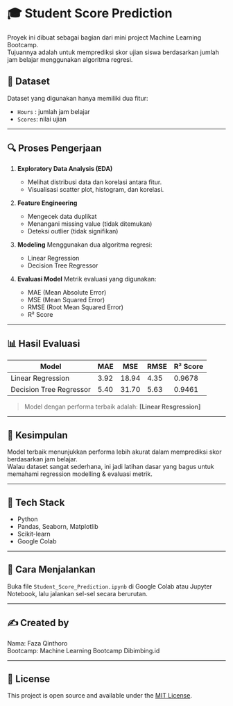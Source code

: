 # 🎓 Student Score Prediction

Proyek ini dibuat sebagai bagian dari mini project Machine Learning Bootcamp.  
Tujuannya adalah untuk memprediksi skor ujian siswa berdasarkan jumlah jam belajar menggunakan algoritma regresi.


## 📌 Dataset
Dataset yang digunakan hanya memiliki dua fitur:
- `Hours` : jumlah jam belajar
- `Scores`: nilai ujian

---

## 🔍 Proses Pengerjaan

1. **Exploratory Data Analysis (EDA)**
   - Melihat distribusi data dan korelasi antara fitur.
   - Visualisasi scatter plot, histogram, dan korelasi.

2. **Feature Engineering**
   - Mengecek data duplikat
   - Menangani missing value (tidak ditemukan)
   - Deteksi outlier (tidak signifikan)

3. **Modeling**
   Menggunakan dua algoritma regresi:
   - Linear Regression
   - Decision Tree Regressor

4. **Evaluasi Model**
   Metrik evaluasi yang digunakan:
   - MAE (Mean Absolute Error)
   - MSE (Mean Squared Error)
   - RMSE (Root Mean Squared Error)
   - R² Score

---

## 📊 Hasil Evaluasi

| Model                  | MAE   | MSE   | RMSE   | R² Score |
|------------------------|-------|-------|--------|----------|
| Linear Regression      | 3.92  |18.94  | 4.35   | 0.9678   |
| Decision Tree Regressor| 5.40  |31.70  |  5.63  | 0.9461   |

> Model dengan performa terbaik adalah: **[Linear Resgression]**

---

## 🚀 Kesimpulan

Model terbaik menunjukkan performa lebih akurat dalam memprediksi skor berdasarkan jam belajar.  
Walau dataset sangat sederhana, ini jadi latihan dasar yang bagus untuk memahami regression modelling & evaluasi metrik.

---

## 🧠 Tech Stack
- Python
- Pandas, Seaborn, Matplotlib
- Scikit-learn
- Google Colab

---

## 📁 Cara Menjalankan
Buka file `Student_Score_Prediction.ipynb` di Google Colab atau Jupyter Notebook, lalu jalankan sel-sel secara berurutan.

---

## ✍️ Created by
Nama: Faza Qinthoro  
Bootcamp: Machine Learning Bootcamp Dibimbing.id

---

## 🔗 License
This project is open source and available under the [MIT License](LICENSE).
